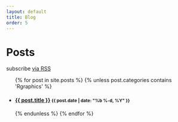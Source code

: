 ```yaml
---
layout: default
title: Blog
order: 5
---
```


# Posts

  <p class="rss-subscribe">subscribe <a href="{{ "/feed.xml" | prepend: site.baseurl }}">via RSS <i class="fa fa-rss" aria-hidden="true"></i></a></p>


<div class="home">

  <ul class="post-list">
    {% for post in site.posts %}
        {% unless post.categories contains 'Rgraphics' %}
          <li>
            <h4>
              <a href="{{ post.url | prepend: site.baseurl }}">{{ post.title  
                }}</a> <small>{{ post.date | date: "%b %-d, %Y" }}</small>
            </h4>
          </li>
      {% endunless %}
    {% endfor %}
  </ul>

  <br>



  <!-- <p class="rss-subscribe"><i class="fa fa-rss"></i> subscribe <a href="{{ "/feed.xml" | prepend: site.baseurl }}">via RSS</a></p> -->

</div>
